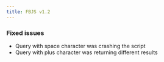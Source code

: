 ```yaml
---
title: FBJS v1.2
---
```


### Fixed issues
* Query with space character was crashing the script
* Query with plus character was returning different results

